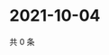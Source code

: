 # 2021-10-04

共 0 条

<!-- BEGIN -->
<!-- 最后更新时间 Mon Oct 04 2021 17:14:41 GMT+0800 (China Standard Time) -->

<!-- END -->
